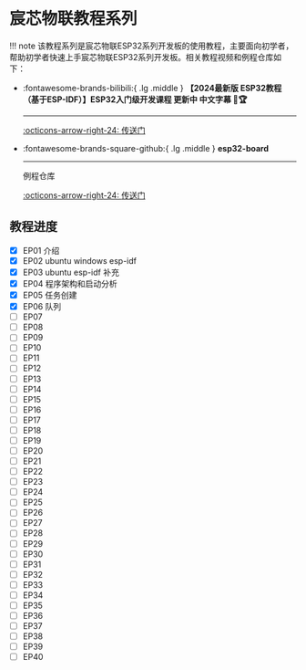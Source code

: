 # 宸芯物联教程系列

!!! note
    该教程系列是宸芯物联ESP32系列开发板的使用教程，主要面向初学者，帮助初学者快速上手宸芯物联ESP32系列开发板。相关教程视频和例程仓库如下：

<div class="grid cards" markdown>

-   :fontawesome-brands-bilibili:{ .lg .middle } __【2024最新版 ESP32教程（基于ESP-IDF）】ESP32入门级开发课程 更新中 中文字幕 🎯🏆__

    ---

    [:octicons-arrow-right-24: <a href="https://www.bilibili.com/video/BV1eRg7exEcT/?spm_id_from=333.788.recommend_more_video.0&vd_source=5a427660f0337fedc22d4803661d493f" target="_blank"> 传送门 </a>](#)

-   :fontawesome-brands-square-github:{ .lg .middle } __esp32-board__

    ---

    例程仓库

    [:octicons-arrow-right-24: <a href="https://gitee.com/vi-iot/esp32-board.git" target="_blank"> 传送门 </a>](#)

</div>

## 教程进度

- [x] EP01 介绍
- [x] EP02 ubuntu windows esp-idf
- [x] EP03 ubuntu esp-idf 补充
- [x] EP04 程序架构和启动分析
- [x] EP05 任务创建
- [x] EP06 队列
- [ ] EP07
- [ ] EP08
- [ ] EP09
- [ ] EP10
- [ ] EP11
- [ ] EP12
- [ ] EP13
- [ ] EP14
- [ ] EP15
- [ ] EP16
- [ ] EP17
- [ ] EP18
- [ ] EP19
- [ ] EP20
- [ ] EP21
- [ ] EP22
- [ ] EP23
- [ ] EP24
- [ ] EP25
- [ ] EP26
- [ ] EP27
- [ ] EP28
- [ ] EP29
- [ ] EP30
- [ ] EP31
- [ ] EP32
- [ ] EP33
- [ ] EP34
- [ ] EP35
- [ ] EP36
- [ ] EP37
- [ ] EP38
- [ ] EP39
- [ ] EP40
